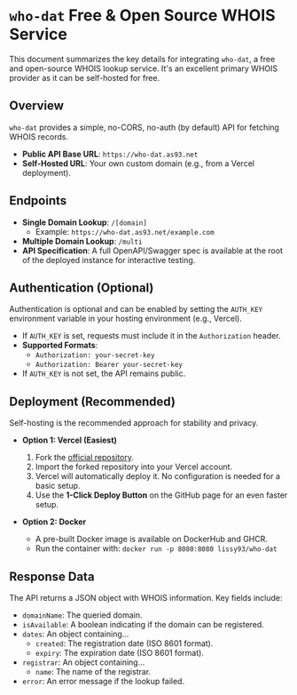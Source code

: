 # `who-dat` Free & Open Source WHOIS Service

This document summarizes the key details for integrating `who-dat`, a free and open-source WHOIS lookup service. It's an excellent primary WHOIS provider as it can be self-hosted for free.

## Overview

`who-dat` provides a simple, no-CORS, no-auth (by default) API for fetching WHOIS records.

-   **Public API Base URL**: `https://who-dat.as93.net`
-   **Self-Hosted URL**: Your own custom domain (e.g., from a Vercel deployment).

## Endpoints

-   **Single Domain Lookup**: `/[domain]`
    -   Example: `https://who-dat.as93.net/example.com`
-   **Multiple Domain Lookup**: `/multi`
-   **API Specification**: A full OpenAPI/Swagger spec is available at the root of the deployed instance for interactive testing.

## Authentication (Optional)

Authentication is optional and can be enabled by setting the `AUTH_KEY` environment variable in your hosting environment (e.g., Vercel).

-   If `AUTH_KEY` is set, requests must include it in the `Authorization` header.
-   **Supported Formats**:
    -   `Authorization: your-secret-key`
    -   `Authorization: Bearer your-secret-key`
-   If `AUTH_KEY` is not set, the API remains public.

## Deployment (Recommended)

Self-hosting is the recommended approach for stability and privacy.

-   **Option 1: Vercel (Easiest)**
    1.  Fork the [official repository](https://github.com/Lissy93/who-dat).
    2.  Import the forked repository into your Vercel account.
    3.  Vercel will automatically deploy it. No configuration is needed for a basic setup.
    4.  Use the **1-Click Deploy Button** on the GitHub page for an even faster setup.

-   **Option 2: Docker**
    -   A pre-built Docker image is available on DockerHub and GHCR.
    -   Run the container with: `docker run -p 8080:8080 lissy93/who-dat`

## Response Data

The API returns a JSON object with WHOIS information. Key fields include:

-   `domainName`: The queried domain.
-   `isAvailable`: A boolean indicating if the domain can be registered.
-   `dates`: An object containing...
    -   `created`: The registration date (ISO 8601 format).
    -   `expiry`: The expiration date (ISO 8601 format).
-   `registrar`: An object containing...
    -   `name`: The name of the registrar.
-   `error`: An error message if the lookup failed.
